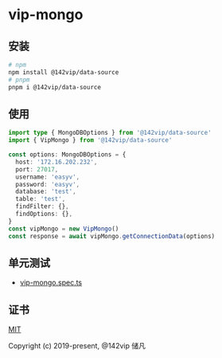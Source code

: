# vip-mongo

## 安装

```bash
# npm
npm install @142vip/data-source
# pnpm
pnpm i @142vip/data-source
```

## 使用

```ts
import type { MongoDBOptions } from '@142vip/data-source'
import { VipMongo } from '@142vip/data-source'

const options: MongoDBOptions = {
  host: '172.16.202.232',
  port: 27017,
  username: 'easyv',
  password: 'easyv',
  database: 'test',
  table: 'test',
  findFilter: {},
  findOptions: {},
}
const vipMongo = new VipMongo()
const response = await vipMongo.getConnectionData(options)
```

## 单元测试

- [vip-mongo.spec.ts](../../test/sql/vip-mongo.spec.ts)

## 证书

[MIT](https://opensource.org/license/MIT)

Copyright (c) 2019-present, @142vip 储凡
